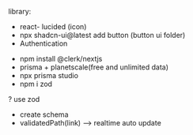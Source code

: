 library:
- react- lucided (icon)
- npx shadcn-ui@latest add button (button ui folder)
- Authentication
 + npm install @clerk/nextjs
 + prisma + planetscale(free and unlimited  data)
 + npx prisma studio
 + npm i zod

? use zod
- create schema
- validatedPath(link) --> realtime auto update

